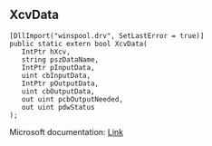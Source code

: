 ## XcvData

```
[DllImport("winspool.drv", SetLastError = true)]
public static extern bool XcvData(
   IntPtr hXcv,
   string pszDataName,
   IntPtr pInputData,
   uint cbInputData,
   IntPtr pOutputData,
   uint cbOutputData,
   out uint pcbOutputNeeded,
   out uint pdwStatus
);
```

Microsoft documentation: [Link](https://learn.microsoft.com/en-us/previous-versions/ff564255(v=vs.85))
